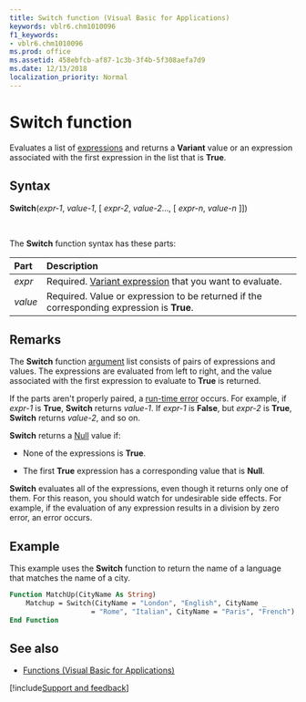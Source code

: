 ```yaml
---
title: Switch function (Visual Basic for Applications)
keywords: vblr6.chm1010096
f1_keywords:
- vblr6.chm1010096
ms.prod: office
ms.assetid: 458ebfcb-af87-1c3b-3f4b-5f308aefa7d9
ms.date: 12/13/2018
localization_priority: Normal
---
```



# Switch function

Evaluates a list of [expressions](../../Glossary/vbe-glossary.md#expression) and returns a **Variant** value or an expression associated with the first expression in the list that is **True**.

## Syntax

**Switch**(_expr-1_, _value-1_, [ _expr-2_, _value-2_…, [ _expr-n_, _value-n_ ]])

<br/>

The **Switch** function syntax has these parts:

|Part|Description|
|:-----|:-----|
| _expr_|Required. [Variant expression](../../Glossary/vbe-glossary.md#variant-expression) that you want to evaluate.|
| _value_|Required. Value or expression to be returned if the corresponding expression is **True**.|

## Remarks

The **Switch** function [argument](../../Glossary/vbe-glossary.md#argument) list consists of pairs of expressions and values. The expressions are evaluated from left to right, and the value associated with the first expression to evaluate to **True** is returned. 

If the parts aren't properly paired, a [run-time error](../../Glossary/vbe-glossary.md#run-time-error) occurs. For example, if _expr-1_ is **True**, **Switch** returns _value-1_. If _expr-1_ is **False**, but _expr-2_ is **True**, **Switch** returns _value-2_, and so on.

**Switch** returns a [Null](../../Glossary/vbe-glossary.md#null) value if:

- None of the expressions is **True**.
    
- The first **True** expression has a corresponding value that is **Null**.
    
**Switch** evaluates all of the expressions, even though it returns only one of them. For this reason, you should watch for undesirable side effects. For example, if the evaluation of any expression results in a division by zero error, an error occurs.

## Example

This example uses the **Switch** function to return the name of a language that matches the name of a city.


```vb
Function MatchUp(CityName As String)
    Matchup = Switch(CityName = "London", "English", CityName _
                    = "Rome", "Italian", CityName = "Paris", "French")
End Function
```

## See also

- [Functions (Visual Basic for Applications)](../functions-visual-basic-for-applications.md)

[!include[Support and feedback](~/includes/feedback-boilerplate.md)]
